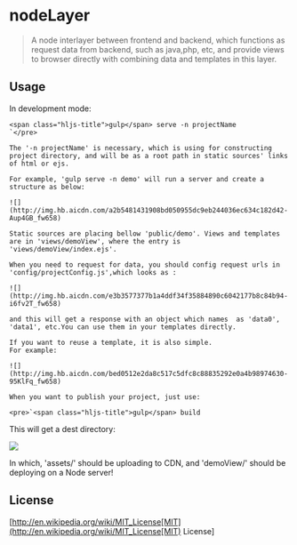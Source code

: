 # nodeLayer

> A node interlayer between frontend and backend, which functions as request data from backend, such as java,php, etc, and provide views to browser directly with combining data and templates in this layer.

## Usage

In development mode:

    <span class="hljs-title">gulp</span> serve -n projectName
    `</pre>

    The '-n projectName' is necessary, which is using for constructing project directory, and will be as a root path in static sources' links of html or ejs.  

    For example, 'gulp serve -n demo' will run a server and create a structure as below:  

    ![](http://img.hb.aicdn.com/a2b5481431908bd050955dc9eb244036ec634c182d42-Aup4GB_fw658)  

    Static sources are placing bellow 'public/demo'. Views and templates are in 'views/demoView', where the entry is 'views/demoView/index.ejs'.

    When you need to request for data, you should config request urls in 'config/projectConfig.js',which looks as :

    ![](http://img.hb.aicdn.com/e3b3577377b1a4ddf34f35884890c6042177b8c84b94-i6fv2T_fw658)  

    and this will get a response with an object which names  as 'data0', 'data1', etc.You can use them in your templates directly.

    If you want to reuse a template, it is also simple.
    For example:  

    ![](http://img.hb.aicdn.com/bed0512e2da8c517c5dfc8c88835292e0a4b98974630-95KlFq_fw658)

    When you want to publish your project, just use:

    <pre>`<span class="hljs-title">gulp</span> build

This will get a dest directory:  

![](http://img.hb.aicdn.com/1836c78a167afe737a6b6e3f0e8853f19a45d1a1fc4-IYSjJU_fw658)

In which, 'assets/' should be uploading to CDN, and 'demoView/' should be deploying on a Node server!

## License

[http://en.wikipedia.org/wiki/MIT_License[MIT](http://en.wikipedia.org/wiki/MIT_License[MIT) License]